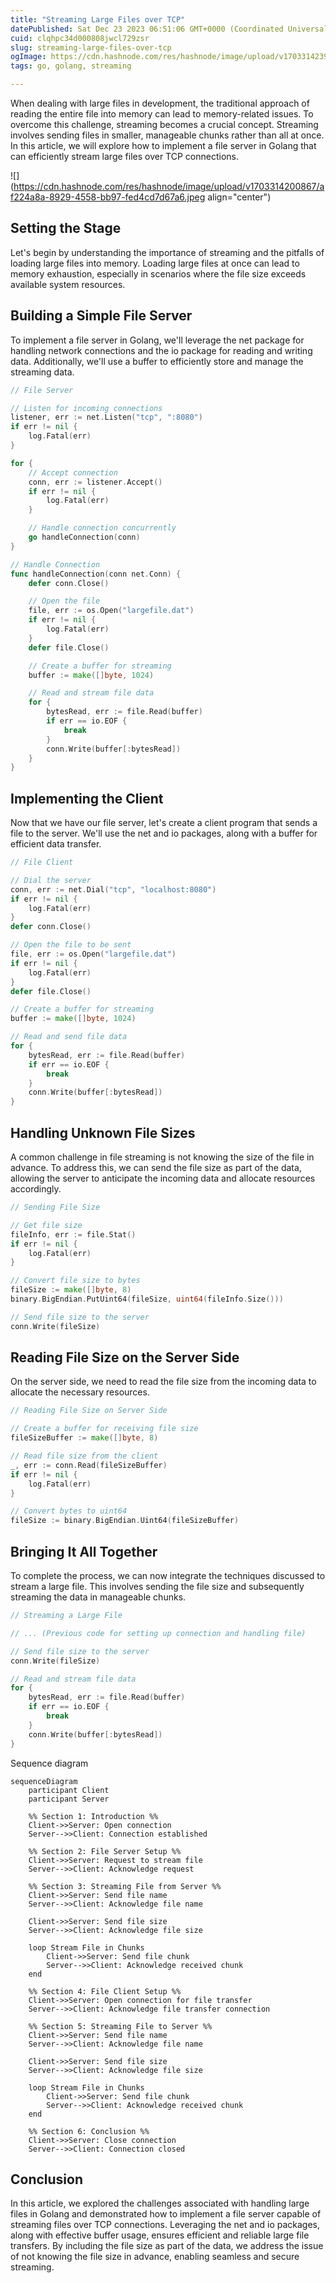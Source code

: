 ```yaml
---
title: "Streaming Large Files over TCP"
datePublished: Sat Dec 23 2023 06:51:06 GMT+0000 (Coordinated Universal Time)
cuid: clqhpc34d000808jwcl729zsr
slug: streaming-large-files-over-tcp
ogImage: https://cdn.hashnode.com/res/hashnode/image/upload/v1703314239666/1f091b98-b3f2-425a-a6b9-48f3a9b5ed9e.jpeg
tags: go, golang, streaming

---
```


When dealing with large files in development, the traditional approach of reading the entire file into memory can lead to memory-related issues. To overcome this challenge, streaming becomes a crucial concept. Streaming involves sending files in smaller, manageable chunks rather than all at once. In this article, we will explore how to implement a file server in Golang that can efficiently stream large files over TCP connections.

![](https://cdn.hashnode.com/res/hashnode/image/upload/v1703314200867/af224a8a-8929-4558-bb97-fed4cd7d67a6.jpeg align="center")

## Setting the Stage

Let's begin by understanding the importance of streaming and the pitfalls of loading large files into memory. Loading large files at once can lead to memory exhaustion, especially in scenarios where the file size exceeds available system resources.

## Building a Simple File Server

To implement a file server in Golang, we'll leverage the net package for handling network connections and the io package for reading and writing data. Additionally, we'll use a buffer to efficiently store and manage the streaming data.

```go
// File Server

// Listen for incoming connections
listener, err := net.Listen("tcp", ":8080")
if err != nil {
    log.Fatal(err)
}

for {
    // Accept connection
    conn, err := listener.Accept()
    if err != nil {
        log.Fatal(err)
    }

    // Handle connection concurrently
    go handleConnection(conn)
}

// Handle Connection
func handleConnection(conn net.Conn) {
    defer conn.Close()

    // Open the file
    file, err := os.Open("largefile.dat")
    if err != nil {
        log.Fatal(err)
    }
    defer file.Close()

    // Create a buffer for streaming
    buffer := make([]byte, 1024)

    // Read and stream file data
    for {
        bytesRead, err := file.Read(buffer)
        if err == io.EOF {
            break
        }
        conn.Write(buffer[:bytesRead])
    }
}
```

## Implementing the Client

Now that we have our file server, let's create a client program that sends a file to the server. We'll use the net and io packages, along with a buffer for efficient data transfer.

```go
// File Client

// Dial the server
conn, err := net.Dial("tcp", "localhost:8080")
if err != nil {
    log.Fatal(err)
}
defer conn.Close()

// Open the file to be sent
file, err := os.Open("largefile.dat")
if err != nil {
    log.Fatal(err)
}
defer file.Close()

// Create a buffer for streaming
buffer := make([]byte, 1024)

// Read and send file data
for {
    bytesRead, err := file.Read(buffer)
    if err == io.EOF {
        break
    }
    conn.Write(buffer[:bytesRead])
}
```

## Handling Unknown File Sizes

A common challenge in file streaming is not knowing the size of the file in advance. To address this, we can send the file size as part of the data, allowing the server to anticipate the incoming data and allocate resources accordingly.

```go
// Sending File Size

// Get file size
fileInfo, err := file.Stat()
if err != nil {
    log.Fatal(err)
}

// Convert file size to bytes
fileSize := make([]byte, 8)
binary.BigEndian.PutUint64(fileSize, uint64(fileInfo.Size()))

// Send file size to the server
conn.Write(fileSize)
```

## Reading File Size on the Server Side

On the server side, we need to read the file size from the incoming data to allocate the necessary resources.

```go
// Reading File Size on Server Side

// Create a buffer for receiving file size
fileSizeBuffer := make([]byte, 8)

// Read file size from the client
_, err := conn.Read(fileSizeBuffer)
if err != nil {
    log.Fatal(err)
}

// Convert bytes to uint64
fileSize := binary.BigEndian.Uint64(fileSizeBuffer)
```

## Bringing It All Together

To complete the process, we can now integrate the techniques discussed to stream a large file. This involves sending the file size and subsequently streaming the data in manageable chunks.

```go
// Streaming a Large File

// ... (Previous code for setting up connection and handling file)

// Send file size to the server
conn.Write(fileSize)

// Read and stream file data
for {
    bytesRead, err := file.Read(buffer)
    if err == io.EOF {
        break
    }
    conn.Write(buffer[:bytesRead])
}
```

Sequence diagram

```mermaid
sequenceDiagram
    participant Client
    participant Server

    %% Section 1: Introduction %%
    Client->>Server: Open connection
    Server-->>Client: Connection established

    %% Section 2: File Server Setup %%
    Client->>Server: Request to stream file
    Server-->>Client: Acknowledge request

    %% Section 3: Streaming File from Server %%
    Client->>Server: Send file name
    Server-->>Client: Acknowledge file name

    Client->>Server: Send file size
    Server-->>Client: Acknowledge file size

    loop Stream File in Chunks
        Client->>Server: Send file chunk
        Server-->>Client: Acknowledge received chunk
    end

    %% Section 4: File Client Setup %%
    Client->>Server: Open connection for file transfer
    Server-->>Client: Acknowledge file transfer connection

    %% Section 5: Streaming File to Server %%
    Client->>Server: Send file name
    Server-->>Client: Acknowledge file name

    Client->>Server: Send file size
    Server-->>Client: Acknowledge file size

    loop Stream File in Chunks
        Client->>Server: Send file chunk
        Server-->>Client: Acknowledge received chunk
    end

    %% Section 6: Conclusion %%
    Client->>Server: Close connection
    Server-->>Client: Connection closed

```

## Conclusion

In this article, we explored the challenges associated with handling large files in Golang and demonstrated how to implement a file server capable of streaming files over TCP connections. Leveraging the net and io packages, along with effective buffer usage, ensures efficient and reliable large file transfers. By including the file size as part of the data, we address the issue of not knowing the file size in advance, enabling seamless and secure streaming.